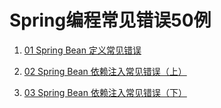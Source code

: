 # Spring编程常见错误50例

1. [01 Spring Bean 定义常见错误](</zh-cn/geek courses/spring/01 Spring Bean 定义常见错误.md>)

2. [02 Spring Bean 依赖注入常见错误（上）](</zh-cn/geek courses/spring/02 Spring Bean 依赖注入常见错误（上）.md>)

3. [03 Spring Bean 依赖注入常见错误（下）](</zh-cn/geek courses/spring/03 Spring Bean 依赖注入常见错误（下）.md>)